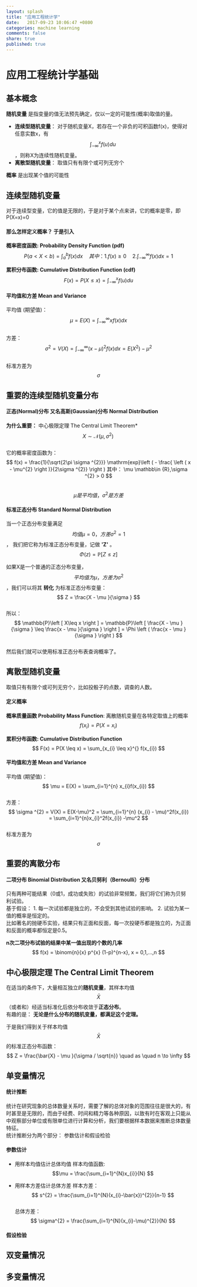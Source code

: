 ```yaml
---
layout: splash
title: "应用工程统计学"
date:   2017-09-23 10:06:47 +0800
categories: machine learning
comments: false
share: true
published: true
---
```

<script type="text/javascript" src="https://cdn.mathjax.org/mathjax/latest/MathJax.js?config=TeX-AMS-MML_HTMLorMML"></script>
# 应用工程统计学基础

## 基本概念
**随机变量** 是指变量的值无法预先确定，仅以一定的可能性(概率)取值的量。
- **连续型随机变量**： 对于随机变量X，若存在一个非负的可积函数f(x)，使得对任意实数x，有 $$\int_{-\infty }^{x}f\left ( u \right )du $$，则称X为连续性随机变量。
- **离散型随机变量**： 取值只有有限个或可列无穷个

**概率** 是出现某个值的可能性

## 连续型随机变量
对于连续型变量，它的值是无限的，于是对于某个点来讲，它的概率是零，即P(X=x)=0
#### 那么怎样定义概率？ 于是引入 
**概率密度函数: Probability Density Function (pdf)**     
$$ P(a<X<b)=\int_{a}^{b}f(x)dx\quad 其中： 1. f(x) \geq  0 \quad 2.\int_{- \infty }^{ \infty }f(x)dx = 1 $$

**累积分布函数: Cumulative Distribution Function (cdf)**      
$$ F\left ( x \right ) = P(X \leq x) = \int_{-\infty }^{x}f\left ( u \right )du $$


#### 平均值和方差 Mean and Variance
平均值 (期望值)： $$ \mu = E(X) = \int_{-\infty }^{\infty} xf(x)dx $$      
方差： $$ \sigma ^{2} = V(X) =  \int_{-\infty }^{\infty} (x - \mu)^2 f(x)dx = E(X^2 ) - \mu^2 $$    
标准方差为 $$ \sigma $$

## 重要的连续型随机变量分布
#### 正态(Normal)分布 又名高斯(Gaussian)分布 Normal Distribution
**为什么重要：** 中心极限定理 The Central Limit Theorem\*      
$$ X \sim \mathcal{N}(\mu,\,\sigma^{2})\, $$    
它的概率密度函数为：
$$ f(x) = \frac{1}{\sqrt{2\pi \sigma ^{2}}} \mathrm{exp}\left (  - \frac{ \left ( x - \mu^{2}  \right )}{2\sigma ^{2}}  \right ) 其中： \mu \mathbb\in {R},\sigma ^{2} > 0 $$    
$$ \mu 是平均值， \sigma ^{2}是方差 $$

#### 标准正态分布 Standard Normal Distribution
当一个正态分布变量满足$$ 均值\mu = 0， 方差\sigma ^{2} = 1 $$， 我们把它称为标准正态分布变量，记做 **'Z'** 。    
$$ \Phi\left ( z \right ) = \mathbb{P}\left [ Z \leq z \right ] $$     

如果X是一个普通的正态分布变量，$$ 平均值为\mu， 方差为\sigma ^{2} $$，我们可以将其 **转化** 为标准正态分布变量：    
$$ Z = \frac{X - \mu }{\sigma } $$     
所以：    
$$ \mathbb{P}\left [ X\leq x \right ] = \mathbb{P}\left [ \frac{X - \mu }{\sigma } \leq \frac{x - \mu }{\sigma } \right ] = \Phi \left ( \frac{x - \mu }{\sigma } \right ) $$     
然后我们就可以使用标准正态分布表查询概率了。     


## 离散型随机变量
取值只有有限个或可列无穷个，比如投骰子的点数，调查的人数。    
#### 定义概率
**概率质量函数 Probability Mass Function**: 离散随机变量在各特定取值上的概率       
$$ f(x_{i}) = P(X = x_{i}) $$     

**累积分布函数: Cumulative Distribution Function**     
$$ F(x) = P(X \leq x) = \sum_{x_{i} \leq x}^{} f(x_{i}) $$      

#### 平均值和方差 Mean and Variance
平均值 (期望值)： $$ \mu = E(X) = \sum_{i=1}^{n} x_{i}f(x_{i}) $$      
方差： $$ \sigma ^{2} = V(X) =  E(X-\mu)^2 = \sum_{i=1}^{n} (x_{i} - \mu)^2f(x_{i}) = \sum_{i=1}^{n}x_{i}^2f(x_{i}) -\mu^2 $$    
标准方差为 $$ \sigma $$

## 重要的离散分布
#### 二项分布 Binomial Distribution 又名贝努利（Bernoulli）分布
只有两种可能结果（0或1，成功或失败）的试验非常频繁，我们将它们称为贝努利试验。    
基于假设： 1. 每一次试验都是独立的，不会受到其他试验的影响。 2. 试验为某一值的概率是恒定的。    
比如著名的抛硬币实验，结果只有正面和反面，每一次投硬币都是独立的，为正面和反面的概率都恒定是0.5。    

**n次二项分布试验的结果中某一值出现的个数的几率**      
$$ f(x) = \binom{n}{x} p^{x} (1-p)^{n-x}, x = 0,1,...,n $$


## 中心极限定理 The Central Limit Theorem
在适当的条件下，大量相互独立的**随机变量**，其样本均值 $$ \bar{X} $$ （或者和）经适当标准化后依分布收敛于**正态分布**。      
有趣的是： **无论是什么分布的随机变量，都满足这个定理。**        

于是我们得到关于样本均值$$ \bar{X} $$的标准正态分布函数：       
$$ Z = \frac{\bar{X} - \mu }{\sigma / \sqrt{n}} \quad as \quad n \to \infty $$

       
       
       

## 单变量情况
#### 统计推断    
统计在研究现象的总体数量关系时，需要了解的总体对象的范围往往是很大的，有时甚至是无限的，而由于经费、时间和精力等各种原因，以致有时在客观上只能从中观察部分单位或有限单位进行计算和分析，我们要根据样本数据来推断总体数量特征。      
统计推断分为两个部分： 参数估计和假设检验

#### 参数估计
- 用样本均值估计总体均值
样本均值函数: $$\mu = \frac{\sum_{i=1}^{N}x_{i}}{N} $$

- 用样本方差估计总体方差
样本方差： $$ s^{2} = \frac{\sum_{i=1}^{N}(x_{i}-\bar{x})^{2}}{n-1} $$      
总体方差： $$ \sigma^{2} = \frac{\sum_{i=1}^{N}(x_{i}-\mu)^{2}}{N} $$    


#### 假设检验




## 双变量情况

## 多变量情况
